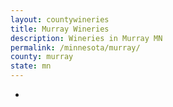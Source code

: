 ```yaml
---
layout: countywineries
title: Murray Wineries
description: Wineries in Murray MN
permalink: /minnesota/murray/
county: murray
state: mn
---
```

-
